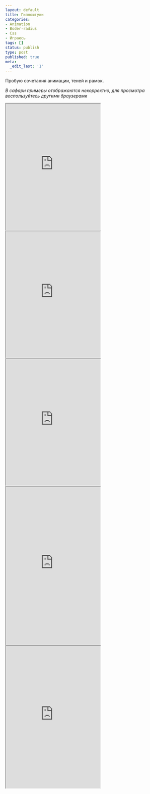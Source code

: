 ```yaml
---
layout: default
title: Гипноштуки
categories:
- Animation
- Boder-radius
- Css
- Играюсь
tags: []
status: publish
type: post
published: true
meta:
  _edit_last: '1'
---
```

Пробую сочетания анимации, теней и рамок. 

<i>В сафари примеры отображаются некорректно, для просмотра воспользуйтесь другими браузерами</i><!--more-->

<iframe class="jsbin" style="height: 400px" src="http://jsbin.com/owICoyi/30/embed?output"></iframe>


<iframe class="jsbin" style="height: 400px" src="http://jsbin.com/owICoyi/31/embed?output"></iframe>

<iframe class="jsbin" style="height: 400px" src="http://jsbin.com/owICoyi/29/embed?output"></iframe>

<iframe class="jsbin" style="height: 500px" src="http://jsbin.com/AYExUXE/3/embed?output"></iframe>

<iframe class="jsbin" style="height: 450px" src="http://jsbin.com/owICoyi/36/embed?output"></iframe>
